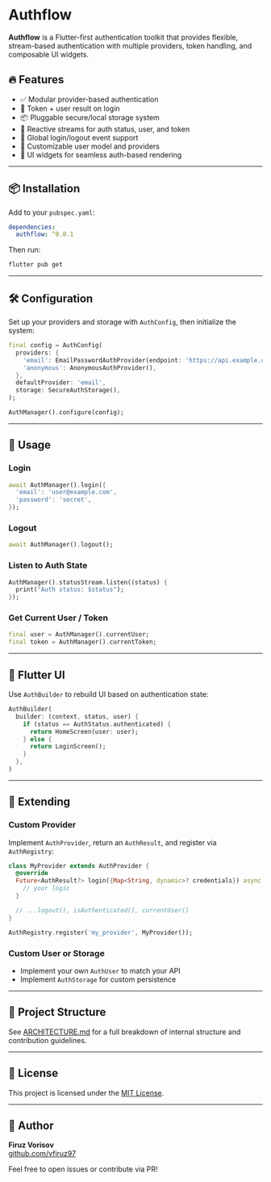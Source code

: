 # Authflow

**Authflow** is a Flutter-first authentication toolkit that provides flexible, stream-based authentication with multiple providers, token handling, and composable UI widgets.

## 🔥 Features

- ✅ Modular provider-based authentication
- 🔐 Token + user result on login
- 📦 Pluggable secure/local storage system
- 🔄 Reactive streams for auth status, user, and token
- 📡 Global login/logout event support
- 🧱 Customizable user model and providers
- 🧩 UI widgets for seamless auth-based rendering

---

## 📦 Installation

Add to your `pubspec.yaml`:

```yaml
dependencies:
  authflow: ^0.0.1
```

Then run:

```bash
flutter pub get
```

---

## 🛠️ Configuration

Set up your providers and storage with `AuthConfig`, then initialize the system:

```dart
final config = AuthConfig(
  providers: {
    'email': EmailPasswordAuthProvider(endpoint: 'https://api.example.com/login'),
    'anonymous': AnonymousAuthProvider(),
  },
  defaultProvider: 'email',
  storage: SecureAuthStorage(),
);

AuthManager().configure(config);
```

---

## 🚀 Usage

### Login

```dart
await AuthManager().login({
  'email': 'user@example.com',
  'password': 'secret',
});
```

### Logout

```dart
await AuthManager().logout();
```

### Listen to Auth State

```dart
AuthManager().statusStream.listen((status) {
  print("Auth status: $status");
});
```

### Get Current User / Token

```dart
final user = AuthManager().currentUser;
final token = AuthManager().currentToken;
```

---

## 🧩 Flutter UI

Use `AuthBuilder` to rebuild UI based on authentication state:

```dart
AuthBuilder(
  builder: (context, status, user) {
    if (status == AuthStatus.authenticated) {
      return HomeScreen(user: user);
    } else {
      return LoginScreen();
    }
  },
)
```

---

## 🧱 Extending

### Custom Provider

Implement `AuthProvider`, return an `AuthResult`, and register via `AuthRegistry`:

```dart
class MyProvider extends AuthProvider {
  @override
  Future<AuthResult?> login({Map<String, dynamic>? credentials}) async {
    // your logic
  }

  // ...logout(), isAuthenticated(), currentUser()
}

AuthRegistry.register('my_provider', MyProvider());
```

### Custom User or Storage

- Implement your own `AuthUser` to match your API
- Implement `AuthStorage` for custom persistence

---

## 📂 Project Structure

See [ARCHITECTURE.md](ARCHITECTURE.md) for a full breakdown of internal structure and contribution guidelines.

---

## 📄 License

This project is licensed under the [MIT License](LICENSE).

---

## 👤 Author

**Firuz Vorisov**  
[github.com/vfiruz97](https://github.com/vfiruz97)

Feel free to open issues or contribute via PR!
